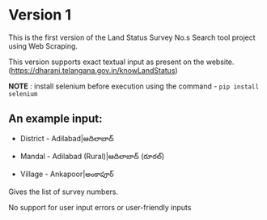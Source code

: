 # Version 1
This is the first version of the Land Status Survey No.s Search tool project using Web Scraping.

This version supports exact textual input as present on the website. (https://dharani.telangana.gov.in/knowLandStatus)

**NOTE** : install selenium before execution using the command - `pip install selenium`

## An example input:
- District - Adilabad|ఆదిలాబాద్

- Mandal - Adilabad (Rural)|ఆదిలాబాద్ (రూరల్)

- Village - Ankapoor|అంకాపూర్

Gives the list of survey numbers.

No support for user input errors or user-friendly inputs
